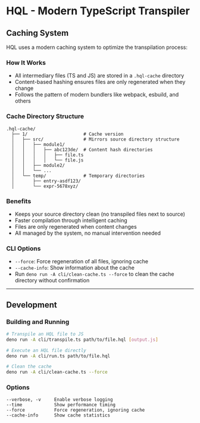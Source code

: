 # HQL - Modern TypeScript Transpiler

## Caching System

HQL uses a modern caching system to optimize the transpilation process:

### How It Works

- All intermediary files (TS and JS) are stored in a `.hql-cache` directory
- Content-based hashing ensures files are only regenerated when they change
- Follows the pattern of modern bundlers like webpack, esbuild, and others

### Cache Directory Structure

```
.hql-cache/
  ├── 1/                     # Cache version
  │   ├── src/               # Mirrors source directory structure
  │   │   ├── module1/
  │   │   │   ├── abc123de/  # Content hash directories
  │   │   │   │   ├── file.ts
  │   │   │   │   └── file.js
  │   │   ├── module2/
  │   │   └── ...
  │   └── temp/              # Temporary directories
  │       ├── entry-asdf123/
  │       └── expr-5678xyz/
```

### Benefits

- Keeps your source directory clean (no transpiled files next to source)
- Faster compilation through intelligent caching
- Files are only regenerated when content changes
- All managed by the system, no manual intervention needed

### CLI Options

- `--force`: Force regeneration of all files, ignoring cache
- `--cache-info`: Show information about the cache
- Run `deno run -A cli/clean-cache.ts --force` to clean the cache directory without confirmation

---

## Development

### Building and Running

```bash
# Transpile an HQL file to JS
deno run -A cli/transpile.ts path/to/file.hql [output.js]

# Execute an HQL file directly
deno run -A cli/run.ts path/to/file.hql

# Clean the cache
deno run -A cli/clean-cache.ts --force
```

### Options

```
--verbose, -v     Enable verbose logging
--time            Show performance timing
--force           Force regeneration, ignoring cache
--cache-info      Show cache statistics
``` 